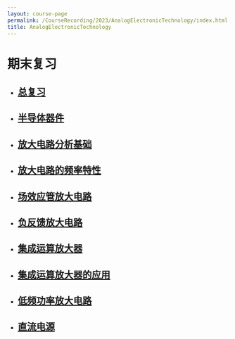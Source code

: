 ```yaml
---
layout: course-page
permalink: /CourseRecording/2023/AnalogElectronicTechnology/index.html
title: AnalogElectronicTechnology
---
```



# 期末复习

- ## [总复习](https://CRYoushiwo.github.io/CourseRecording/2023/AnalogElectronicTechnology/QA)

- ## [半导体器件](https://CRYoushiwo.github.io/CourseRecording/2023/AnalogElectronicTechnology/Chapter1)

- ## [放大电路分析基础](https://CRYoushiwo.github.io/CourseRecording/2023/AnalogElectronicTechnology/Chapter2)

- ## [放大电路的频率特性](https://CRYoushiwo.github.io/CourseRecording/2023/AnalogElectronicTechnology/Chapter3)

- ## [场效应管放大电路](https://CRYoushiwo.github.io/CourseRecording/2023/AnalogElectronicTechnology/Chapter4)

- ## [负反馈放大电路](https://CRYoushiwo.github.io/CourseRecording/2023/AnalogElectronicTechnology/Chapter5)

- ## [集成运算放大器](https://CRYoushiwo.github.io/CourseRecording/2023/AnalogElectronicTechnology/Chapter6)

- ## [集成运算放大器的应用](https://CRYoushiwo.github.io/CourseRecording/2023/AnalogElectronicTechnology/Chapter7)

- ## [低频功率放大电路](https://CRYoushiwo.github.io/CourseRecording/2023/AnalogElectronicTechnology/Chapter9)

- ## [直流电源](https://CRYoushiwo.github.io/CourseRecording/2023/AnalogElectronicTechnology/Chapter10)
